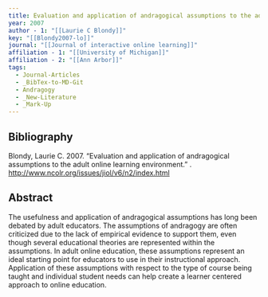 ```yaml
---
title: Evaluation and application of andragogical assumptions to the adult online learning environment
year: 2007
author - 1: "[[Laurie C Blondy]]"
key: "[[Blondy2007-lo]]"
journal: "[[Journal of interactive online learning]]"
affiliation - 1: "[[University of Michigan]]"
affiliation - 2: "[[Ann Arbor]]"
tags:
  - Journal-Articles
  - _BibTex-to-MD-Git
  - Andragogy
  - _New-Literature
  - _Mark-Up
---
```


## Bibliography
Blondy, Laurie C. 2007. “Evaluation and application of andragogical assumptions to the adult online learning environment.” . http://www.ncolr.org/issues/jiol/v6/n2/index.html

## Abstract
The usefulness and application of andragogical assumptions has long been debated by adult educators. The assumptions of andragogy are often criticized due to the lack of empirical evidence to support them, even though several educational theories are represented within the assumptions. In adult online education, these assumptions represent an ideal starting point for educators to use in their instructional approach. Application of these assumptions with respect to the type of course being taught and individual student needs can help create a learner centered approach to online education.